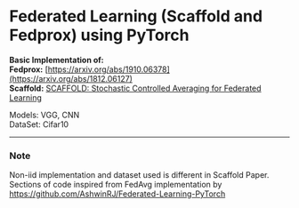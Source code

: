 # Federated Learning (Scaffold and Fedprox) using PyTorch
**Basic Implementation of:** <br>
**Fedprox:**  [https://arxiv.org/abs/1910.06378](https://arxiv.org/abs/1812.06127) <br>
**Scaffold:** [SCAFFOLD: Stochastic Controlled Averaging for Federated Learning](https://arxiv.org/abs/1812.06127) <br>

Models: VGG, CNN <br>
DataSet: Cifar10


---













### Note
Non-iid implementation and dataset used is different in Scaffold Paper. <br>
Sections of code inspired from FedAvg implementation by https://github.com/AshwinRJ/Federated-Learning-PyTorch


